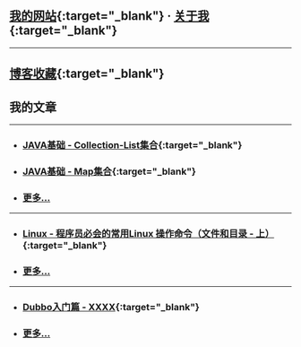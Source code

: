 
<!-- 开发笔记 - NOTE --> 

## <i class="fa fa-home" aria-hidden="true"></i>  [我的网站](https://www.newobject.cc){:target="_blank"}  ·  <i class="fa fa-user-o" aria-hidden="true"></i>  [关于我](https://www.newobject.cc/about.html){:target="_blank"}

---

##  <i class="fa fa-star-o" aria-hidden="true"></i>  [博客收藏](./博客收藏/blog-collect.md){:target="_blank"}


## <i class="fa fa-file-text-o" aria-hidden="true"></i>  我的文章

[^_^]:每个分类只显示六行

---

* ### [JAVA基础 - Collection-List集合](./Java基础/Java-Collection-List.html){:target="_blank"}

* ### [JAVA基础 - Map集合](./Java基础/Java-Map.html){:target="_blank"}

* ### [更多...](./Java基础/more.html)


---

* ### [Linux - 程序员必会的常用Linux 操作命令（文件和目录 - 上）](https://www.newobject.cc/article/100004.html){:target="_blank"}

* ### [更多...](/)


---

* ### [Dubbo入门篇 - XXXX](/){:target="_blank"}

* ### [更多...](/)








